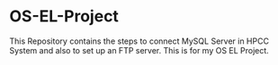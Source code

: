 # OS-EL-Project

This Repository contains the steps to connect MySQL Server in HPCC System and also to set up an FTP server. This is for my OS EL Project.
